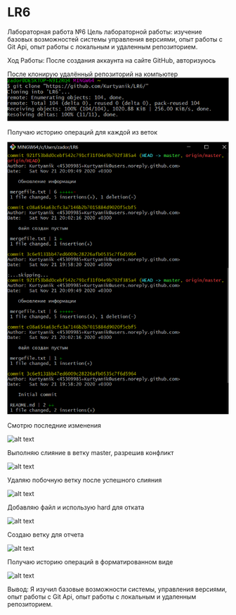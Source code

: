 # LR6
Лабораторная работа №6
Цель лабораторной работы: изучение базовых возможностей системы управления версиями, опыт работы с Git Api, опыт работы с локальным и удаленным репозиторием.


Ход Работы: После создания аккаунта на сайте GitHub, авторизуюсь


После клонирую удалённый репозиторий на компьютер
![alt text](https://github.com/DaHbl4/LR6/blob/Statement/screns/1.PNG?raw=true)

Получаю историю операций для каждой из веток

![alt text](https://github.com/DaHbl4/LR6/blob/Statement/screns/2.PNG?raw=1)

Смотрю последние изменения

![alt text]()

Выполняю слияние в ветку master, разрешив конфликт

![alt text]()

Удаляю побочную ветку после успешного слияния

![alt text]()

Добавляю файл и использую hard для отката

![alt text]()

Создаю ветку для отчета

![alt text]()

Получаю историю операций в форматированном виде

![alt text]()

Вывод:
Я изучил базовые возможности системы, управления версиями, опыт работы с Git Api, опыт работы с локальным и удаленным репозиторием.
